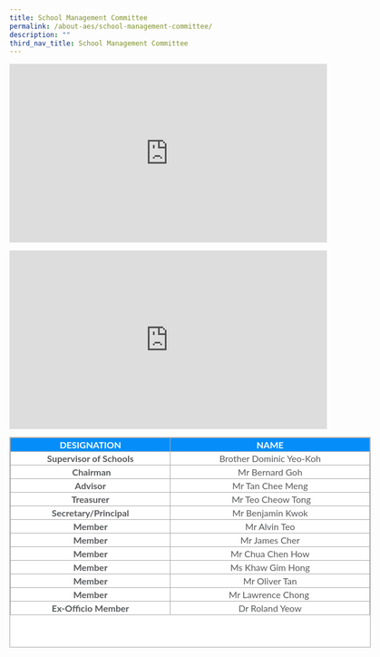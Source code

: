 ```yaml
---
title: School Management Committee
permalink: /about-aes/school-management-committee/
description: ""
third_nav_title: School Management Committee
---
```

<iframe width="560" height="315" src="https://www.youtube.com/embed/PHZwNo3nlqQ" title="YouTube video player" frameborder="0" allow="accelerometer; autoplay; clipboard-write; encrypted-media; gyroscope; picture-in-picture; web-share" allowfullscreen></iframe>

</p>

<iframe width="560" height="315" src="https://www.youtube.com/embed/peYF44D9Gc0" title="YouTube video player" frameborder="0" allow="accelerometer; autoplay; clipboard-write; encrypted-media; gyroscope; picture-in-picture; web-share" allowfullscreen></iframe>

</p>

<table border="1" cellspacing="0" cellpadding="0" class="iveo_table ives_tab_simple3 ive_eobj_center" style="margin: auto; outline: 0px; padding: 0px; border-collapse: collapse; clear: both; border: 1px solid rgb(170, 170, 170); color: rgb(88, 89, 91); font-family: Lato, sans-serif; font-size: 16px; font-style: normal; font-variant-ligatures: normal; font-variant-caps: normal; font-weight: 400; letter-spacing: normal; orphans: 2; text-align: left; text-transform: none; white-space: normal; widows: 2; word-spacing: 0px; -webkit-text-stroke-width: 0px; background-color: rgb(255, 255, 255); text-decoration-thickness: initial; text-decoration-style: initial; text-decoration-color: initial; width: 637px; height: 371px;"><tbody style="margin: 0px; outline: 0px; padding: 0px;"><tr style="margin: 0px; outline: 0px; padding: 0px; height: 15.45pt; background-color: rgb(5, 142, 249); color: white;"><td style="margin: 0px; outline: 0px; padding: 2px; text-align: center; border: 1px solid rgb(170, 170, 170); width: 382px;"><b style="margin: 0px; outline: 0px; padding: 0px;">DESIGNATION</b></td><td style="margin: 0px; outline: 0px; padding: 2px; text-align: center; border: 1px solid rgb(170, 170, 170); width: 554px;"><b style="margin: 0px; outline: 0px; padding: 0px;">NAME</b></td></tr><tr style="margin: 0px; outline: 0px; padding: 0px; height: 12.2pt;"><td style="margin: 0px; outline: 0px; padding: 2px; text-align: center; border: 1px solid rgb(170, 170, 170);"><b style="margin: 0px; outline: 0px; padding: 0px;">Supervisor of Schools</b></td><td style="margin: 0px; outline: 0px; padding: 2px; text-align: center; border: 1px solid rgb(170, 170, 170);">Brother Dominic Yeo-Koh</td></tr><tr style="margin: 0px; outline: 0px; padding: 0px;"><td style="margin: 0px; outline: 0px; padding: 2px; text-align: center; border: 1px solid rgb(170, 170, 170);">&nbsp;<b style="margin: 0px; outline: 0px; padding: 0px;">Chairman</b></td><td style="margin: 0px; outline: 0px; padding: 2px; text-align: center; border: 1px solid rgb(170, 170, 170);">&nbsp;Mr Bernard Goh&nbsp;</td></tr><tr style="margin: 0px; outline: 0px; padding: 0px; height: 15.45pt;"><td valign="top" style="margin: 0px; outline: 0px; padding: 2px; text-align: center; border: 1px solid rgb(170, 170, 170); width: 179.15pt;"><b style="margin: 0px; outline: 0px; padding: 0px;">Advisor</b><br style="margin: 0px; outline: 0px; padding: 0px;"></td><td style="margin: 0px; outline: 0px; padding: 2px; text-align: center; border: 1px solid rgb(170, 170, 170);">Mr Tan Chee Meng</td></tr><tr style="margin: 0px; outline: 0px; padding: 0px; height: 15.45pt;"><td valign="top" style="margin: 0px; outline: 0px; padding: 2px; text-align: center; border: 1px solid rgb(170, 170, 170); width: 179.15pt;"><b style="margin: 0px; outline: 0px; padding: 0px;">Treasurer</b></td><td style="margin: 0px; outline: 0px; padding: 2px; text-align: center; border: 1px solid rgb(170, 170, 170);">&nbsp;Mr Teo Cheow Tong</td></tr><tr style="margin: 0px; outline: 0px; padding: 0px; height: 16.05pt;"><td valign="top" style="margin: 0px; outline: 0px; padding: 2px; text-align: center; border: 1px solid rgb(170, 170, 170); width: 179.15pt;"><b style="margin: 0px; outline: 0px; padding: 0px;">Secretary/Principal</b></td><td style="margin: 0px; outline: 0px; padding: 2px; text-align: center; border: 1px solid rgb(170, 170, 170);">Mr Benjamin Kwok</td></tr><tr style="margin: 0px; outline: 0px; padding: 0px; height: 15.45pt;"><td valign="top" style="margin: 0px; outline: 0px; padding: 2px; text-align: center; border: 1px solid rgb(170, 170, 170); width: 179.15pt;"><b style="margin: 0px; outline: 0px; padding: 0px;">Member</b></td><td style="margin: 0px; outline: 0px; padding: 2px; text-align: center; border: 1px solid rgb(170, 170, 170);">Mr Alvin Teo</td></tr><tr style="margin: 0px; outline: 0px; padding: 0px; height: 15.45pt;"><td valign="top" style="margin: 0px; outline: 0px; padding: 2px; text-align: center; border: 1px solid rgb(170, 170, 170); width: 179.15pt;"><b style="margin: 0px; outline: 0px; padding: 0px;">Member</b></td><td style="margin: 0px; outline: 0px; padding: 2px; text-align: center; border: 1px solid rgb(170, 170, 170);">Mr James Cher</td></tr><tr style="margin: 0px; outline: 0px; padding: 0px; height: 15.45pt;"><td valign="top" style="margin: 0px; outline: 0px; padding: 2px; text-align: center; border: 1px solid rgb(170, 170, 170); width: 179.15pt;"><b style="margin: 0px; outline: 0px; padding: 0px;">Member</b></td><td style="margin: 0px; outline: 0px; padding: 2px; text-align: center; border: 1px solid rgb(170, 170, 170);">Mr Chua Chen How</td></tr><tr style="margin: 0px; outline: 0px; padding: 0px; height: 12.2pt;"><td valign="top" style="margin: 0px; outline: 0px; padding: 2px; text-align: center; border: 1px solid rgb(170, 170, 170); width: 179.15pt;"><b style="margin: 0px; outline: 0px; padding: 0px;">Member</b></td><td style="margin: 0px; outline: 0px; padding: 2px; text-align: center; border: 1px solid rgb(170, 170, 170);">Ms Khaw Gim Hong</td></tr><tr style="margin: 0px; outline: 0px; padding: 0px; height: 12.2pt;"><td style="margin: 0px; outline: 0px; padding: 2px; text-align: center; border: 1px solid rgb(170, 170, 170);"><b style="margin: 0px; outline: 0px; padding: 0px;">Member</b></td><td style="margin: 0px; outline: 0px; padding: 2px; text-align: center; border: 1px solid rgb(170, 170, 170);">Mr Oliver Tan</td></tr><tr style="margin: 0px; outline: 0px; padding: 0px;"><td style="margin: 0px; outline: 0px; padding: 2px; text-align: center; border: 1px solid rgb(170, 170, 170);"><b style="margin: 0px; outline: 0px; padding: 0px;">Member</b></td><td style="margin: 0px; outline: 0px; padding: 2px; text-align: center; border: 1px solid rgb(170, 170, 170);">Mr Lawrence Chong&nbsp;</td></tr><tr style="margin: 0px; outline: 0px; padding: 0px; height: 12.2pt;"><td style="margin: 0px; outline: 0px; padding: 2px; text-align: center; border: 1px solid rgb(170, 170, 170);"><b style="margin: 0px; outline: 0px; padding: 0px;">Ex-Officio&nbsp;Member</b></td><td style="margin: 0px; outline: 0px; padding: 2px; text-align: center; border: 1px solid rgb(170, 170, 170);">Dr Roland Yeow</td></tr></tbody></table>